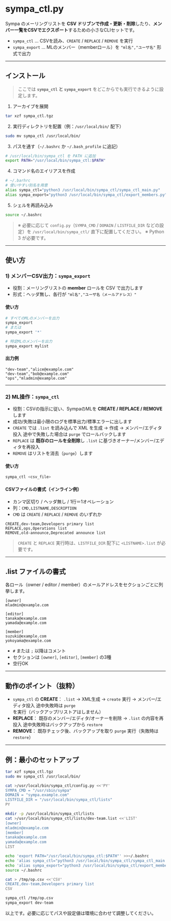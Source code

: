 # sympa_ctl.py

Sympa のメーリングリストを **CSV ドリブンで作成・更新・削除**したり、**メンバー一覧をCSVでエクスポート**するための小さなCLIセットです。

* `sympa_ctl` … CSVを読み、`CREATE` / `REPLACE` / `REMOVE` を実行
* `sympa_export` … MLのメンバー（memberロール）を `"ml名","ユーザ名"` 形式で出力

---

## インストール

> ここでは **`sympa_ctl` と `sympa_export`** をどこからでも実行できるように設定します。

1. アーカイブを展開

```bash
tar xzf sympa_ctl.tgz
```

2. 実行ディレクトリを配置（例：`/usr/local/bin/` 配下）

```bash
sudo mv sympa_ctl /usr/local/bin/
```

3. パスを通す（`~/.bashrc` か `~/.bash_profile` に追記）

```bash
# /usr/local/bin/sympa_ctl を PATH に追加
export PATH="/usr/local/bin/sympa_ctl:$PATH"
```

4. コマンド名のエイリアスを作成

```bash
# ~/.barhrc
# 使いやすい別名を用意
alias sympa_ctl="python3 /usr/local/bin/sympa_ctl/sympa_ctl_main.py"
alias sympa_export="python3 /usr/local/bin/sympa_ctl/export_members.py"
```

5. シェルを再読み込み

```bash
source ~/.bashrc
```

> ※ 必要に応じて `config.py`（`SYMPA_CMD` / `DOMAIN` / `LISTFILE_DIR` などの設定）を `/usr/local/bin/sympa_ctl/` 直下に配置してください。
> ※ Python 3 が必要です。

---

## 使い方

### 1) メンバーCSV出力：`sympa_export`

* 役割：メーリングリストの **member** ロールを CSV で出力します
* 形式：ヘッダ無し、各行が `"ml名","ユーザ名（メールアドレス）"`

#### 使い方

```bash
# すべてのMLのメンバーを出力
sympa_export
# または
sympa_export '*'

# 特定MLのメンバーを出力
sympa_export mylist
```

#### 出力例

```
"dev-team","alice@example.com"
"dev-team","bob@example.com"
"ops","mladmin@example.com"
```

---

### 2) ML操作：`sympa_ctl`

* 役割：CSVの指示に従い、SympaのMLを **CREATE / REPLACE / REMOVE** します
* 成功/失敗は最小限のログを標準出力/標準エラーに出します
* `CREATE` では `.list` を読み込んで XML を生成 → 作成 → メンバー/エディタ投入
  途中で失敗した場合は `purge` でロールバックします
* `REPLACE` は **既存のロールを全削除**し `.list` に基づきオーナー/メンバー/エディタを再投入
* `REMOVE` はリストを消去（`purge`）します

#### 使い方

```bash
sympa_ctl <csv_file>
```

#### CSVファイルの書式（インライン例）

* カンマ区切り / ヘッダ無し / 1行＝1オペレーション
* 列：`CMD,LISTNAME,DESCRIPTION`
* `CMD` は `CREATE` / `REPLACE` / `REMOVE` のいずれか

```
CREATE,dev-team,Developers primary list
REPLACE,ops,Operations list
REMOVE,old-announce,Deprecated announce list
```

> `CREATE` と `REPLACE` 実行時は、`LISTFILE_DIR` 配下に `<LISTNAME>.list` が必要です。

---

## .list ファイルの書式

各ロール（owner / editor / member）のメールアドレスをセクションごとに列挙します。

```
[owner]
mladmin@example.com

[editor]
tanaka@example.com
yamada@example.com

[member]
suzuki@example.com
yokoyama@example.com
```

* `#` または `;` 以降はコメント
* セクションは `[owner]`, `[editor]`, `[member]` の3種
* 空行OK

---

## 動作のポイント（抜粋）

* `sympa_ctl` の **CREATE**：
  `.list` → XML生成 → `create` 実行 → メンバー/エディタ投入
  途中失敗時は `purge` を実行（バックアップ/リストアはしません）
* **REPLACE**：
  既存のメンバー/エディタ/オーナーを削除 → `.list` の内容を再投入
  途中失敗時はバックアップから `restore`
* **REMOVE**：
  既存チェック後、バックアップを取り `purge` 実行（失敗時は `restore`）

---

## 例：最小のセットアップ

```bash
tar xzf sympa_ctl.tgz
sudo mv sympa_ctl /usr/local/bin/

cat >/usr/local/bin/sympa_ctl/config.py <<'PY'
SYMPA_CMD = "/usr/sbin/sympa"
DOMAIN = "sympa.example.com"
LISTFILE_DIR = "/usr/local/bin/sympa_ctl/lists"
PY

mkdir -p /usr/local/bin/sympa_ctl/lists
cat >/usr/local/bin/sympa_ctl/lists/dev-team.list <<'LIST'
[owner]
mladmin@example.com
[member]
tanaka@example.com
yamada@example.com
LIST

echo 'export PATH="/usr/local/bin/sympa_ctl:$PATH"' >>~/.bashrc
echo 'alias sympa_ctl="python3 /usr/local/bin/sympa_ctl/sympa_ctl_main.py"' >>~/.bashrc
echo 'alias sympa_export="python3 /usr/local/bin/sympa_ctl/export_members.py"' >>~/.bashrc
source ~/.bashrc

cat > /tmp/op.csv <<'CSV'
CREATE,dev-team,Developers primary list
CSV

sympa_ctl /tmp/op.csv
sympa_export dev-team
```

以上です。必要に応じてパスや設定値は環境に合わせて調整してください。

